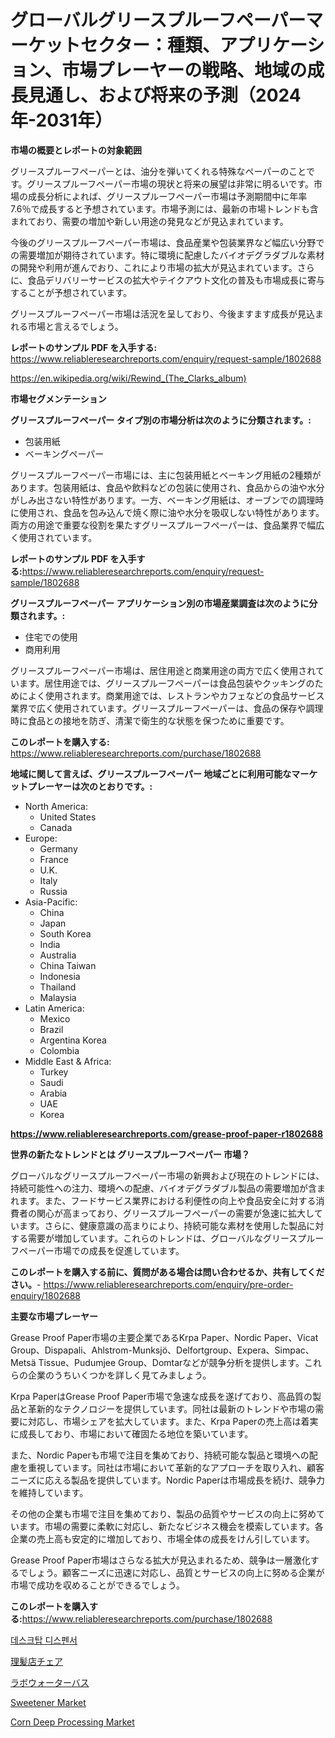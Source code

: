 <p><h1>グローバルグリースプルーフペーパーマーケットセクター：種類、アプリケーション、市場プレーヤーの戦略、地域の成長見通し、および将来の予測（2024年-2031年）</h1></p><p><strong>市場の概要とレポートの対象範囲</strong></p>
<p><p>グリースプルーフペーパーとは、油分を弾いてくれる特殊なペーパーのことです。グリースプルーフペーパー市場の現状と将来の展望は非常に明るいです。市場の成長分析によれば、グリースプルーフペーパー市場は予測期間中に年率7.6％で成長すると予想されています。市場予測には、最新の市場トレンドも含まれており、需要の増加や新しい用途の発見などが見込まれています。</p><p>今後のグリースプルーフペーパー市場は、食品産業や包装業界など幅広い分野での需要増加が期待されています。特に環境に配慮したバイオデグラダブルな素材の開発や利用が進んでおり、これにより市場の拡大が見込まれています。さらに、食品デリバリーサービスの拡大やテイクアウト文化の普及も市場成長に寄与することが予想されています。</p><p>グリースプルーフペーパー市場は活況を呈しており、今後ますます成長が見込まれる市場と言えるでしょう。</p></p>
<p><strong>レポートのサンプル PDF を入手する:</strong> <a href="https://www.reliableresearchreports.com/enquiry/request-sample/1802688">https://www.reliableresearchreports.com/enquiry/request-sample/1802688</a></p>
<p><a href="https://en.wikipedia.org/wiki/Rewind_(The_Clarks_album)">https://en.wikipedia.org/wiki/Rewind_(The_Clarks_album)</a></p>
<p><strong>市場セグメンテーション</strong></p>
<p><strong>グリースプルーフペーパー タイプ別の市場分析は次のように分類されます。:</strong></p>
<p><ul><li>包装用紙</li><li>ベーキングペーパー</li></ul></p>
<p><p>グリースプルーフペーパー市場には、主に包装用紙とベーキング用紙の2種類があります。包装用紙は、食品や飲料などの包装に使用され、食品からの油や水分がしみ出さない特性があります。一方、ベーキング用紙は、オーブンでの調理時に使用され、食品を包み込んで焼く際に油や水分を吸収しない特性があります。両方の用途で重要な役割を果たすグリースプルーフペーパーは、食品業界で幅広く使用されています。</p></p>
<p><strong>レポートのサンプル PDF を入手する:</strong><a href="https://www.reliableresearchreports.com/enquiry/request-sample/1802688">https://www.reliableresearchreports.com/enquiry/request-sample/1802688</a></p>
<p><strong> グリースプルーフペーパー アプリケーション別の市場産業調査は次のように分類されます。:</strong></p>
<p><ul><li>住宅での使用</li><li>商用利用</li></ul></p>
<p><p>グリースプルーフペーパー市場は、居住用途と商業用途の両方で広く使用されています。居住用途では、グリースプルーフペーパーは食品包装やクッキングのためによく使用されます。商業用途では、レストランやカフェなどの食品サービス業界で広く使用されています。グリースプルーフペーパーは、食品の保存や調理時に食品との接地を防ぎ、清潔で衛生的な状態を保つために重要です。</p></p>
<p><strong>このレポートを購入する:</strong> <a href="https://www.reliableresearchreports.com/purchase/1802688">https://www.reliableresearchreports.com/purchase/1802688</a></p>
<p><strong>地域に関して言えば、グリースプルーフペーパー 地域ごとに利用可能なマーケットプレーヤーは次のとおりです。:</strong></p>
<p><ul>
    <li>
        North America:
        <ul>
            <li>United States</li>
            <li>Canada</li>
        </ul>
    </li>
    <li>
        Europe:
        <ul>
            <li>Germany</li>
            <li>France</li>
            <li>U.K.</li>
            <li>Italy</li>
            <li>Russia</li>
        </ul>
    </li>
    <li>
        Asia-Pacific:
        <ul>
            <li>China</li>
            <li>Japan</li>
            <li>South Korea</li>
            <li>India</li>
            <li>Australia</li>
            <li>China Taiwan</li>
            <li>Indonesia</li>
            <li>Thailand</li>
            <li>Malaysia</li>
        </ul>
    </li>
    <li>
        Latin America:
        <ul>
            <li>Mexico</li>
            <li>Brazil</li>
            <li>Argentina Korea</li>
            <li>Colombia</li>
        </ul>
    </li>
    <li>
        Middle East & Africa:
        <ul>
            <li>Turkey</li>
            <li>Saudi</li>
            <li>Arabia</li>
            <li>UAE</li>
            <li>Korea</li>
        </ul>
    </li>
    </ul></p>
<p><strong><a href="https://www.reliableresearchreports.com/grease-proof-paper-r1802688">https://www.reliableresearchreports.com/grease-proof-paper-r1802688</a></strong></p>
<p><strong>世界の新たなトレンドとは グリースプルーフペーパー 市場？</strong></p>
<p><p>グローバルなグリースプルーフペーパー市場の新興および現在のトレンドには、持続可能性への注力、環境への配慮、バイオデグラダブル製品の需要増加が含まれます。また、フードサービス業界における利便性の向上や食品安全に対する消費者の関心が高まっており、グリースプルーフペーパーの需要が急速に拡大しています。さらに、健康意識の高まりにより、持続可能な素材を使用した製品に対する需要が増加しています。これらのトレンドは、グローバルなグリースプルーフペーパー市場での成長を促進しています。</p></p>
<p><strong>このレポートを購入する前に、質問がある場合は問い合わせるか、共有してください。</strong>- <a href="https://www.reliableresearchreports.com/enquiry/pre-order-enquiry/1802688">https://www.reliableresearchreports.com/enquiry/pre-order-enquiry/1802688</a></p>
<p><strong>主要な市場プレーヤー</strong></p>
<p><p>Grease Proof Paper市場の主要企業であるKrpa Paper、Nordic Paper、Vicat Group、Dispapali、Ahlstrom-Munksjö、Delfortgroup、Expera、Simpac、Metsä Tissue、Pudumjee Group、Domtarなどが競争分析を提供します。これらの企業のうちいくつかを詳しく見てみましょう。</p><p>Krpa PaperはGrease Proof Paper市場で急速な成長を遂げており、高品質の製品と革新的なテクノロジーを提供しています。同社は最新のトレンドや市場の需要に対応し、市場シェアを拡大しています。また、Krpa Paperの売上高は着実に成長しており、市場において確固たる地位を築いています。</p><p>また、Nordic Paperも市場で注目を集めており、持続可能な製品と環境への配慮を重視しています。同社は市場において革新的なアプローチを取り入れ、顧客ニーズに応える製品を提供しています。Nordic Paperは市場成長を続け、競争力を維持しています。</p><p>その他の企業も市場で注目を集めており、製品の品質やサービスの向上に努めています。市場の需要に柔軟に対応し、新たなビジネス機会を模索しています。各企業の売上高も安定的に増加しており、市場全体の成長をけん引しています。</p><p>Grease Proof Paper市場はさらなる拡大が見込まれるため、競争は一層激化するでしょう。顧客ニーズに迅速に対応し、品質とサービスの向上に努める企業が市場で成功を収めることができるでしょう。</p></p>
<p><strong>このレポートを購入する:</strong><a href="https://www.reliableresearchreports.com/purchase/1802688">https://www.reliableresearchreports.com/purchase/1802688</a></p>
<p><p><a href="https://github.com/LuckeyCorbin/Market-Research-Report-List-2/blob/main/395656048017.md">데스크탑 디스펜서</a></p><p><a href="https://github.com/TerrellConn/Market-Research-Report-List-2/blob/main/937320337403.md">理髪店チェア</a></p><p><a href="https://github.com/RandallRunte2023/Market-Research-Report-List-2/blob/main/317803437404.md">ラボウォーターバス</a></p><p><a href="https://github.com/Angelnienowdseej3e45z3p8c/Market-Research-Report-List-3/blob/main/sweetener-market.md">Sweetener Market</a></p><p><a href="https://github.com/angeliabkratze/Market-Research-Report-List-2/blob/main/corn-deep-processing-market.md">Corn Deep Processing Market</a></p></p>